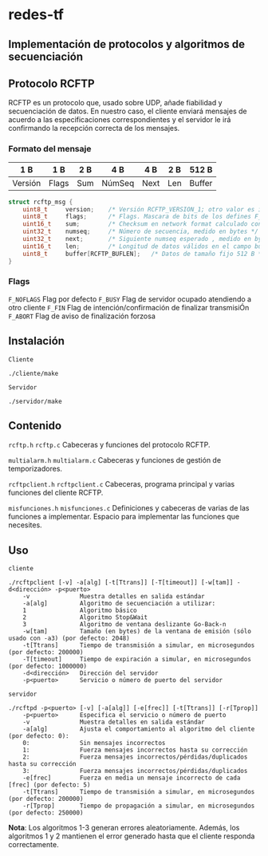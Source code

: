 # redes-tf
## Implementación de protocolos y algoritmos de secuenciación
## Protocolo RCFTP
RCFTP es un protocolo que, usado sobre UDP, añade fiabilidad y secuenciación de datos. En nuestro
caso, el cliente enviará mensajes de acuerdo a las especificaciones correspondientes y el servidor le irá
confirmando la recepción correcta de los mensajes.

### Formato del mensaje

|   1 B   |  1 B  | 2 B |  4 B   | 4 B  | 2 B | 512 B  |
|:-------:|:-----:|:---:|:------:|:----:|:---:|:------:|
| Versión | Flags | Sum | NúmSeq | Next | Len | Buffer |


```c
struct rcftp_msg {
    uint8_t     version;    /* Versión RCFTP_VERSION_1; otro valor es inválido*/
    uint8_t     flags;      /* Flags. Mascara de bits de los defines F_X */
    uint16_t    sum;        /* Checksum en network format calculado con xsum */
    uint32_t    numseq;     /* Número de secuencia, medido en bytes */
    uint32_t    next;       /* Siguiente numseq esperado , medido en bytes */
    uint16_t    len;        /* Longitud de datos válidos en el campo buffer */
    uint8_t     buffer[RCFTP_BUFLEN];   /* Datos de tamaño fijo 512 B */
}
```

### Flags

`F_NOFLAGS`
    Flag por defecto
`F_BUSY`
    Flag de servidor ocupado atendiendo a otro cliente
`F_FIN`
    Flag de intención/confirmación de finalizar transmisiÓn
`F_ABORT`
    Flag de aviso de finalización forzosa


## Instalación

`Cliente`
```shell
./cliente/make
```

`Servidor`
```shell
./servidor/make
```

## Contenido
`rcftp.h` `rcftp.c`
Cabeceras y funciones del protocolo RCFTP.

`multialarm.h` `multialarm.c`
Cabeceras y funciones de gestión de temporizadores.

`rcftpclient.h` `rcftpclient.c`
Cabeceras, programa principal y varias funciones del cliente RCFTP.

`misfunciones.h` `misfunciones.c`
Definiciones y cabeceras de varias de las funciones a implementar.
Espacio para implementar las funciones que necesites.

## Uso
`cliente`
```shell
./rcftpclient [-v] -a[alg] [-t[Ttrans]] [-T[timeout]] [-w[tam]] -d<dirección> -p<puerto>
    -v              Muestra detalles en salida estándar
    -a[alg]         Algoritmo de secuenciación a utilizar:
    1               Algoritmo básico
    2               Algoritmo Stop&Wait
    3               Algoritmo de ventana deslizante Go-Back-n
    -w[tam]         Tamaño (en bytes) de la ventana de emisión (sólo usado con -a3) (por defecto: 2048)
    -t[Ttrans]      Tiempo de transmisión a simular, en microsegundos (por defecto: 200000)
    -T[timeout]     Tiempo de expiración a simular, en microsegundos (por defecto: 1000000)
    -d<dirección>   Dirección del servidor
    -p<puerto>      Servicio o número de puerto del servidor
```

`servidor`
```shell
./rcftpd -p<puerto> [-v] [-a[alg]] [-e[frec]] [-t[Ttrans]] [-r[Tprop]]
    -p<puerto>      Especifica el servicio o número de puerto
    -v              Muestra detalles en salida estándar
    -a[alg]         Ajusta el comportamiento al algoritmo del cliente (por defecto: 0):
    0:              Sin mensajes incorrectos
    1:              Fuerza mensajes incorrectos hasta su corrección
    2:              Fuerza mensajes incorrectos/pérdidas/duplicados hasta su corrección
    3:              Fuerza mensajes incorrectos/pérdidas/duplicados
    -e[frec]        Fuerza en media un mensaje incorrecto de cada [frec] (por defecto: 5)
    -t[Ttrans]      Tiempo de transmisión a simular, en microsegundos (por defecto: 200000)
    -r[Tprop]       Tiempo de propagación a simular, en microsegundos (por defecto: 250000)
```
**Nota**: Los algoritmos 1-3 generan errores aleatoriamente. Además, los algoritmos 1 y 2
mantienen el error generado hasta que el cliente responda correctamente.